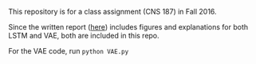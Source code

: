 This repository is for a class assignment (CNS 187) in Fall 2016.

Since the written report ([here](https://github.com/lbertge/set6/blob/master/set6.pdf)) includes figures and explanations for both LSTM and VAE, both are included in this repo. 

For the VAE code, run
`python VAE.py`
